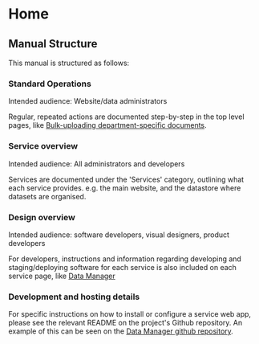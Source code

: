 # Home

## Manual Structure

This manual is structured as follows:

### Standard Operations

Intended audience: Website/data administrators

Regular, repeated actions are documented step-by-step in the top level pages, like [Bulk-uploading department-specific documents](operations/adding-modifying-information-on-the-site/bulk-uploading-department-specific-documents.md).

### Service overview

Intended audience: All administrators and developers

Services are documented under the 'Services' category, outlining what each service provides. e.g. the main website, and the datastore where datasets are organised.

### Design overview

Intended audience: software developers, visual designers, product developers

For developers, instructions and information regarding developing and staging/deploying software for each service is also included on each service page, like [Data Manager](services/vulekamali-data-manager/)

### Development and hosting details

For specific instructions on how to install or configure a service web app, please see the relevant README on the project's Github repository. An example of this can be seen on the [Data Manager github repository](https://github.com/OpenUpSA/vulekamali-datamanager).
